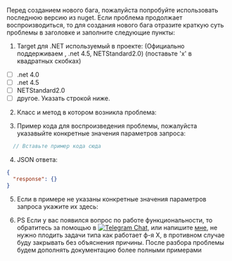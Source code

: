 Перед созданием нового бага, пожалуйста попробуйте использовать последнюю версию из nuget. 
Если проблема продолжает воспроизводиться, то для создания нового бага отразите краткую суть проблемы в заголовке и заполните следующие пункты:

1. Target для .NET используемый в проекте: (Официально поддерживаем , .net 4.5, NETStandard2.0) (поставьте 'x' в квадратных скобках)
  - [ ] .net 4.0
  - [ ] .net 4.5
  - [ ] NETStandard2.0
  - [ ] другое. Указать строкой ниже.
  
2. Класс и метод в котором возникла проблема:

3. Пример кода для воспроизведения проблемы, пожалуйста указавыйте конкретные значения параметров запроса:

```csharp
  // Вставьте пример кода сюда
```

4. JSON ответа:

```json
{
  "response": {}
}
```

5. Если в примере не указаны конкретные значения параметров запроса укажите их здесь:

6. PS Если у вас появился вопрос по работе функциональности, то обратитесь за помощью в [![Telegram Chat](https://img.shields.io/badge/Chat-Telegram-0F80C1.svg)](https://t.me/VkDotNet), или напишите [мне](https://telegram.me/inyutin_maxim), не нужно плодить задачи типа как работает ф-я X, в противном случае буду закрывать без объяснения причины. После разбора проблемы будем дополнять документацию более полными примерами

